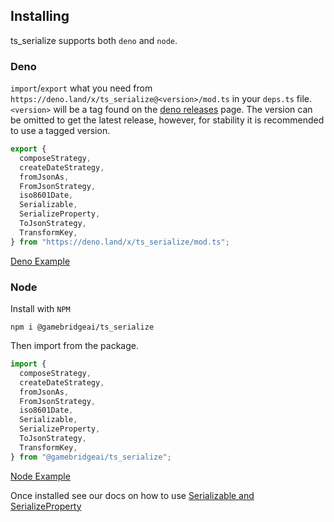 ## Installing

ts_serialize supports both `deno` and `node`.

### Deno

`import`/`export` what you need from `https://deno.land/x/ts_serialize@<version>/mod.ts`
in your `deps.ts` file. `<version>` will be a tag found on the
[deno releases](https://deno.land/x/ts_serialize) page. The version can be omitted
to get the latest release, however, for stability it is recommended to use a tagged version.

```ts
export {
  composeStrategy,
  createDateStrategy,
  fromJsonAs,
  FromJsonStrategy,
  iso8601Date,
  Serializable,
  SerializeProperty,
  ToJsonStrategy,
  TransformKey,
} from "https://deno.land/x/ts_serialize/mod.ts";
```

[Deno Example](../examples/deno)

### Node

Install with `NPM`
```
npm i @gamebridgeai/ts_serialize
```

Then import from the package.

```ts
import {
  composeStrategy,
  createDateStrategy,
  fromJsonAs,
  FromJsonStrategy,
  iso8601Date,
  Serializable,
  SerializeProperty,
  ToJsonStrategy,
  TransformKey,
} from "@gamebridgeai/ts_serialize";
```

[Node Example](../examples/node)


Once installed see our docs on how to use [Serializable and SerializeProperty](./serializable)
